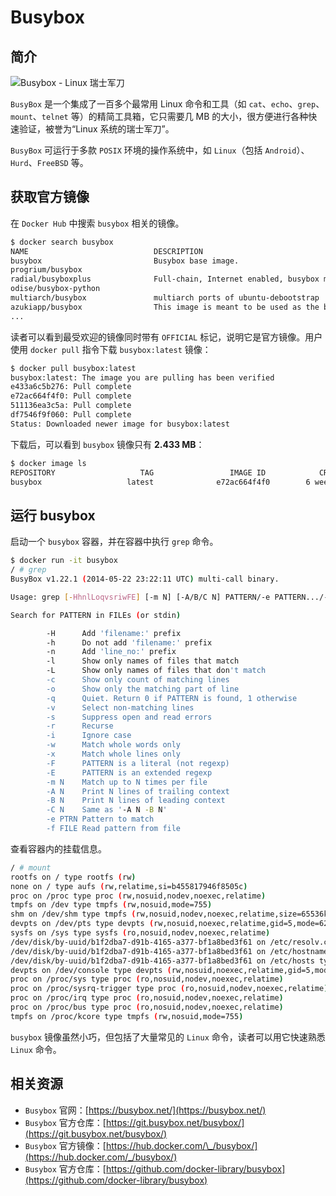 # Busybox

## 简介

![Busybox - Linux &#x745E;&#x58EB;&#x519B;&#x5200;](../.gitbook/assets/busybox-logo.png)

`BusyBox` 是一个集成了一百多个最常用 Linux 命令和工具（如 `cat`、`echo`、`grep`、`mount`、`telnet` 等）的精简工具箱，它只需要几 MB 的大小，很方便进行各种快速验证，被誉为“Linux 系统的瑞士军刀”。

`BusyBox` 可运行于多款 `POSIX` 环境的操作系统中，如 `Linux`（包括 `Android`）、`Hurd`、`FreeBSD` 等。

## 获取官方镜像

在 `Docker Hub` 中搜索 `busybox` 相关的镜像。

```bash
$ docker search busybox
NAME                            DESCRIPTION                                     STARS     OFFICIAL   AUTOMATED
busybox                         Busybox base image.                             755       [OK]
progrium/busybox                                                                63                   [OK]
radial/busyboxplus              Full-chain, Internet enabled, busybox made...   11                   [OK]
odise/busybox-python                                                            3                    [OK]
multiarch/busybox               multiarch ports of ubuntu-debootstrap           2                    [OK]
azukiapp/busybox                This image is meant to be used as the base...   2                    [OK]
...
```

读者可以看到最受欢迎的镜像同时带有 `OFFICIAL` 标记，说明它是官方镜像。用户使用 `docker pull` 指令下载 `busybox:latest` 镜像：

```bash
$ docker pull busybox:latest
busybox:latest: The image you are pulling has been verified
e433a6c5b276: Pull complete
e72ac664f4f0: Pull complete
511136ea3c5a: Pull complete
df7546f9f060: Pull complete
Status: Downloaded newer image for busybox:latest
```

下载后，可以看到 `busybox` 镜像只有 **2.433 MB**：

```bash
$ docker image ls
REPOSITORY                   TAG                 IMAGE ID            CREATED             VIRTUAL SIZE
busybox                   latest              e72ac664f4f0        6 weeks ago         2.433 MB
```

## 运行 busybox

启动一个 `busybox` 容器，并在容器中执行 `grep` 命令。

```bash
$ docker run -it busybox
/ # grep
BusyBox v1.22.1 (2014-05-22 23:22:11 UTC) multi-call binary.

Usage: grep [-HhnlLoqvsriwFE] [-m N] [-A/B/C N] PATTERN/-e PATTERN.../-f FILE [FILE]...

Search for PATTERN in FILEs (or stdin)

        -H      Add 'filename:' prefix
        -h      Do not add 'filename:' prefix
        -n      Add 'line_no:' prefix
        -l      Show only names of files that match
        -L      Show only names of files that don't match
        -c      Show only count of matching lines
        -o      Show only the matching part of line
        -q      Quiet. Return 0 if PATTERN is found, 1 otherwise
        -v      Select non-matching lines
        -s      Suppress open and read errors
        -r      Recurse
        -i      Ignore case
        -w      Match whole words only
        -x      Match whole lines only
        -F      PATTERN is a literal (not regexp)
        -E      PATTERN is an extended regexp
        -m N    Match up to N times per file
        -A N    Print N lines of trailing context
        -B N    Print N lines of leading context
        -C N    Same as '-A N -B N'
        -e PTRN Pattern to match
        -f FILE Read pattern from file
```

查看容器内的挂载信息。

```bash
/ # mount
rootfs on / type rootfs (rw)
none on / type aufs (rw,relatime,si=b455817946f8505c)
proc on /proc type proc (rw,nosuid,nodev,noexec,relatime)
tmpfs on /dev type tmpfs (rw,nosuid,mode=755)
shm on /dev/shm type tmpfs (rw,nosuid,nodev,noexec,relatime,size=65536k)
devpts on /dev/pts type devpts (rw,nosuid,noexec,relatime,gid=5,mode=620,ptmxmode=666)
sysfs on /sys type sysfs (ro,nosuid,nodev,noexec,relatime)
/dev/disk/by-uuid/b1f2dba7-d91b-4165-a377-bf1a8bed3f61 on /etc/resolv.conf type ext4 (rw,relatime,errors=remount-ro,data=ordered)
/dev/disk/by-uuid/b1f2dba7-d91b-4165-a377-bf1a8bed3f61 on /etc/hostname type ext4 (rw,relatime,errors=remount-ro,data=ordered)
/dev/disk/by-uuid/b1f2dba7-d91b-4165-a377-bf1a8bed3f61 on /etc/hosts type ext4 (rw,relatime,errors=remount-ro,data=ordered)
devpts on /dev/console type devpts (rw,nosuid,noexec,relatime,gid=5,mode=620,ptmxmode=000)
proc on /proc/sys type proc (ro,nosuid,nodev,noexec,relatime)
proc on /proc/sysrq-trigger type proc (ro,nosuid,nodev,noexec,relatime)
proc on /proc/irq type proc (ro,nosuid,nodev,noexec,relatime)
proc on /proc/bus type proc (ro,nosuid,nodev,noexec,relatime)
tmpfs on /proc/kcore type tmpfs (rw,nosuid,mode=755)
```

`busybox` 镜像虽然小巧，但包括了大量常见的 `Linux` 命令，读者可以用它快速熟悉 `Linux` 命令。

## 相关资源

* `Busybox` 官网：[https://busybox.net/](https://busybox.net/)
* `Busybox` 官方仓库：[https://git.busybox.net/busybox/](https://git.busybox.net/busybox/)
* `Busybox` 官方镜像：[https://hub.docker.com/\_/busybox/](https://hub.docker.com/_/busybox/)
* `Busybox` 官方仓库：[https://github.com/docker-library/busybox](https://github.com/docker-library/busybox)

